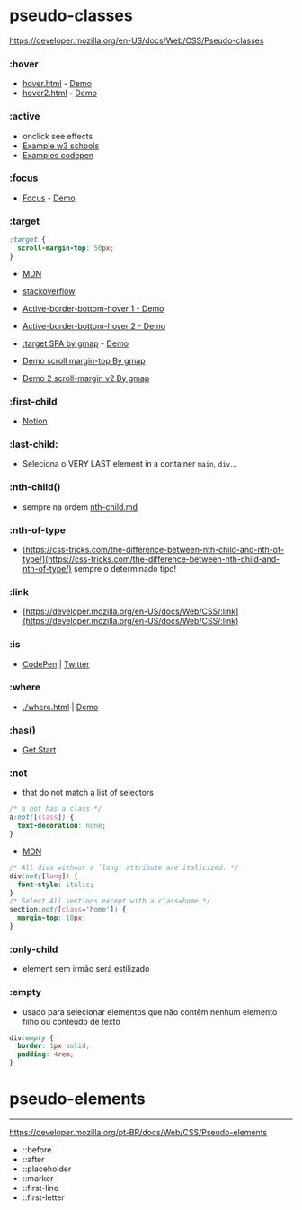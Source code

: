 # pseudo-classes

https://developer.mozilla.org/en-US/docs/Web/CSS/Pseudo-classes

### :hover

- [hover.html](./hover.html) - [Demo](https://geraldotech.github.io/DevMap/CSS/pages/hover.html)
- [hover2.html](./hover2.html) - [Demo](https://geraldotech.github.io/DevMap/CSS/pages/hover2.html)

### :active

- onclick see effects
- [Example w3 schools](https://www.w3schools.com/cssref/tryit.php?filename=trycss_sel_active)
- [Examples codepen](https://codepen.io/gmapdev/pen/BabmGjv)

### :focus

- [Focus](./focus.html) - [Demo](https://geraldotech.github.io/DevMap/CSS/pages/focus.html)

### :target

```css
:target {
  scroll-margin-top: 50px;
}
```

- <a class="links" href="https://developer.mozilla.org/en-US/docs/Web/CSS/scroll-margin-top">MDN</a>
- <a class="links" href="https://stackoverflow.com/questions/11386807/adding-an-automatic-offset-to-the-scroll-position-for-all-hash-links-calls">stackoverflow</a>

- [Active-border-bottom-hover 1 - Demo](https://geraldotech.github.io/DevMap/CSS/pages/target/Active-border-bottom-hover/index.html)
- <a  class="links" href="https://geraldotech.github.io/DevMap/CSS/pages/target/Active-border-bottom-hover/index-2.html">Active-border-bottom-hover 2 - Demo</a>

- [:target SPA by gmap](./target/SPA/index.html) - [Demo](https://geraldotech.github.io/DevMap/CSS/pages/target/SPA/index.html)

- [Demo scroll margin-top By gmap](https://geraldotech.github.io/DevMap/CSS/pages/scroll-margin-top/)
- <a class="links" href="https://codepen.io/geraldopcf/pen/GRwMGJW?editors=1100" target="_blank">Demo 2 scroll-margin v2 By gmap</a>

### :first-child

- [Notion](https://geraldodev.notion.site/first-child-abe5a885838a4500a62277b7c89184db)

### :last-child:

- Seleciona o VERY LAST element in a container `main`, `div`...

### :nth-child()

- sempre na ordem [nth-child.md](./nth-child.md)

### :nth-of-type

- [https://css-tricks.com/the-difference-between-nth-child-and-nth-of-type/](https://css-tricks.com/the-difference-between-nth-child-and-nth-of-type/) sempre o determinado tipo!

### :link

- [https://developer.mozilla.org/en-US/docs/Web/CSS/:link](https://developer.mozilla.org/en-US/docs/Web/CSS/:link)

### :is

- [CodePen](https://codepen.io/geraldopcf/pen/NWMVXZK) | [Twitter](https://twitter.com/addyosmani/status/1411942923671785474)

### :where

- [./where.html](./where.html) | [Demo](https://geraldotech.github.io/DevMap/CSS/pages/where.html)

### :has()

- [Get Start](../pages/has/getStart.md)

### :not

- that do not match a list of selectors

```css
/* a not has a class */
a:not([class]) {
  text-decoration: none;
}
```

- [MDN](https://developer.mozilla.org/en-US/docs/Web/CSS/:not)

```css
/* All divs without a `lang` attribute are italicized. */
div:not([lang]) {
  font-style: italic;
}
/* Select All sections except with a class=home */
section:not([class='home']) {
  margin-top: 10px;
}
```

### :only-child

- element sem irmão será estilizado

### :empty

- usado para selecionar elementos que não contêm nenhum elemento filho ou conteúdo de texto

```css
div:empty {
  border: 1px solid;
  padding: 4rem;
}
```

# pseudo-elements

<hr>

https://developer.mozilla.org/pt-BR/docs/Web/CSS/Pseudo-elements

- ::before
- ::after
- ::placeholder
- ::marker
- ::first-line
- ::first-letter
